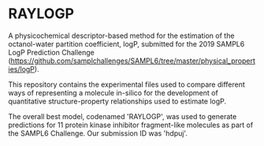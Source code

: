# RAYLOGP
A physicochemical descriptor-based method for the estimation of the octanol-water partition coefficient, logP, submitted for the 2019 SAMPL6 LogP Prediction Challenge (https://github.com/samplchallenges/SAMPL6/tree/master/physical_properties/logP).

This repository contains the experimental files used to compare different ways of representing a molecule in-silico for the development of quantitative structure-property relationships used to estimate logP.

The overall best model, codenamed 'RAYLOGP', was used to generate predictions for 11 protein kinase inhibitor fragment-like molecules as part of the SAMPL6 Challenge. Our submission ID was 'hdpuj'.
